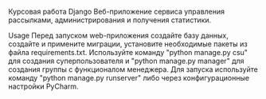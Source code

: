 Курсовая работа Django
Веб-приложение сервиса управления рассылками, администрирования и получения статистики.

Usage
Перед запуском web-приложения создайте базу данных, создайте и примените миграции, установите необходимые пакеты из файла requirements.txt. Используйте команду "python manage.py csu" для создания суперпользователя и "python manage.py manager" для создания группы с функционалом менеджера. Для запуска используйте команду "python manage.py runserver" либо через конфигурационные настройки PyCharm.
